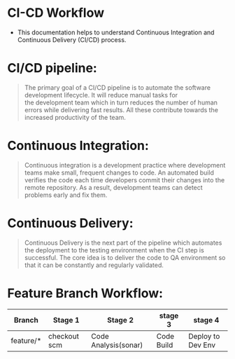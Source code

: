 # CI-CD Workflow
- This documentation helps to understand Continuous Integration and Continuous Delivery (CI/CD) process.

# CI/CD pipeline:
> The primary goal of a CI/CD pipeline is to automate the software development lifecycle. It will reduce manual tasks for the development team which in turn reduces the number of human errors while delivering fast results. All these contribute towards the increased productivity of the team.

# Continuous Integration:
> Continuous integration is a development practice where development teams make small, frequent changes to code. An automated build verifies the code each time developers commit their changes into the remote repository. As a result, development teams can detect problems early and fix them.

# Continuous Delivery:
> Continuous Delivery is the next part of the pipeline which automates the deployment to the testing environment when the CI step is successful. The core idea is to deliver the code to QA environment so that it can be constantly and regularly validated.

# Feature Branch Workflow:
| Branch | Stage 1 | Stage 2 | stage 3 | stage 4
| ------ | --- | --- | --- | --- |
| feature/* | checkout scm | Code Analysis(sonar) | Code Build | Deploy to Dev Env
